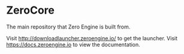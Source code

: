 # ZeroCore
The main repository that Zero Engine is built from.

Visit http://downloadlauncher.zeroengine.io/ to get the launcher.
Visit https://docs.zeroengine.io to view the documentation.
